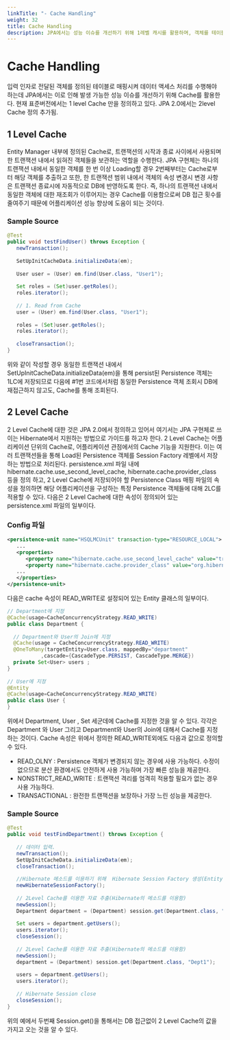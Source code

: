 ```yaml
---
linkTitle: "- Cache Handling"
weight: 32
title: Cache Handling
description: JPA에서는 성능 이슈를 개선하기 위해 1레벨 캐시를 활용하며, 객체를 테이블로 매핑해 데이터 액세스 처리를 수행한다. JPA 2.0부터는 2레벨 캐시가 추가되어 더 효율적인 캐시 관리가 가능해졌다.
---
```

# Cache Handling
입력 인자로 전달된 객체를 정의된 테이블로 매핑시켜 데이터 액세스 처리를 수행해야 하는데 JPA에서는 이로 인해 발생 가능한 성능 이슈를 개선하기 위해 Cache를 활용한다. 현재 표준버전에서는 1 level Cache 만을 정의하고 있다. JPA 2.0에서는 2level Cache 정의 추가됨.

## 1 Level Cache
Entity Manager 내부에 정의된 Cache로, 트랜잭션의 시작과 종료 사이에서 사용되며 한 트랜잭션 내에서 읽혀진 객체들을 보관하는 역할을 수행한다. JPA 구현체는 하나의 트랜잭션 내에서 동일한 객체를 한 번 이상 Loading할 경우 2번째부터는 Cache로부터 해당 객체를 추출하고 또한, 한 트랜잭션 범위 내에서 객체의 속성 변경시 변경 사항은 트랜잭션 종료시에 자동적으로 DB에 반영하도록 한다. 즉, 하나의 트랜잭션 내에서 동일한 객체에 대한 재조회가 이루어지는 경우 Cache를 이용함으로써 DB 접근 횟수를 줄여주기 때문에 어플리케이션 성능 향상에 도움이 되는 것이다.

### Sample Source
```java
@Test
public void testFindUser() throws Exception {
   newTransaction();
 
   SetUpInitCacheData.initializeData(em);
 
   User user = (User) em.find(User.class, "User1");
 
   Set roles = (Set)user.getRoles();
   roles.iterator();
 
   // 1. Read from Cache
   user = (User) em.find(User.class, "User1");
 
   roles = (Set)user.getRoles();
   roles.iterator();
 
   closeTransaction();		
}
```

위와 같이 작성할 경우 동일한 트랜잭션 내에서 SetUpInitCacheData.initializeData(em)을 통해 persist된 Persistence 객체는 1LC에 저장되므로 다음에 #1번 코드에서처럼 동일한 Persistence 객체 조회시 DB에 재접근하지 않고도, Cache를 통해 조회된다.

## 2 Level Cache
2 Level Cache에 대한 것은 JPA 2.0에서 정의하고 있어서 여기서는 JPA 구현체로 쓰이는 Hibernate에서 지원하는 방법으로 가이드를 하고자 한다. 2 Level Cache는 어플리케이션 단위의 Cache로, 어플리케이션 관점에서의 Cache 기능을 지원한다. 이는 여러 트랜잭션들을 통해 Load된 Persistence 객체를 Session Factory 레벨에서 저장하는 방법으로 처리된다. persistence.xml 파일 내에 hibernate.cache.use_second_level_cache, hibernate.cache.provider_class 등을 정의 하고, 2 Level Cache에 저장되어야 할 Persistence Class 매핑 파일의 <cache> 속성을 정의하면 해당 어플리케이션을 구성하는 특정 Persistence 객체들에 대해 2LC를 적용할 수 있다. 다음은 2 Level Cache에 대한 속성이 정의되어 있는 persistence.xml 파일의 일부이다.

### Config 파일
```xml
<persistence-unit name="HSQLMCUnit" transaction-type="RESOURCE_LOCAL">
   ...
   <properties>
      <property name="hibernate.cache.use_second_level_cache" value="true"/> 
      <property name="hibernate.cache.provider_class" value="org.hibernate.cache.EhCacheProvider"/> 
   ...
   </properties>
</persistence-unit>
```

다음은 cache 속성이 READ_WRITE로 설정되어 있는 Entity 클래스의 일부이다.

```java
// Department에 지정
@Cache(usage=CacheConcurrencyStrategy.READ_WRITE)
public class Department {
 
  // Department와 User의 Join에 지정
  @Cache(usage = CacheConcurrencyStrategy.READ_WRITE)
  @OneToMany(targetEntity=User.class, mappedBy="department" 
 	       ,cascade={CascadeType.PERSIST, CascadeType.MERGE})
  private Set<User> users ;
}
 
// User에 지정
@Entity
@Cache(usage=CacheConcurrencyStrategy.READ_WRITE)
public class User {
}
```
위에서 Department, User , Set<User> 세군데에 Cache를 지정한 것을 알 수 있다. 각각은 Department 와 User 그리고 Department와 User의 Join에 대해서 Cache를 지정하는 것이다. Cache 속성은 위에서 정의한 READ_WRITE외에도 다음과 값으로 정의할 수 있다.

- READ_OLNY : Persistence 객체가 변경되지 않는 경우에 사용 가능하다. 수정이 없으므로 분산 환경에서도 안전하게 사용 가능하며 가장 빠른 성능을 제공한다.
- NONSTRICT_READ_WRITE : 트랜잭션 격리를 엄격히 적용할 필요가 없는 경우 사용 가능하다.
- TRANSACTIONAL : 완전한 트랜잭션을 보장하나 가장 느린 성능을 제공한다.
  
### Sample Source
```java
@Test
public void testFindDepartment() throws Exception {
 
   // 데이터 입력.
   newTransaction();
   SetUpInitCacheData.initializeData(em);
   closeTransaction();
 
   //Hibernate 메소드를 이용하기 위해  Hibernate Session Factory 생성(Entity Manager 로부터 얻어냄)
   newHibernateSessionFactory();
 
   // 2Level Cache를 이용한 자료 추출(Hibernate의 메소드를 이용함)
   newSession();
   Department department = (Department) session.get(Department.class, "Dept1");
 
   Set users = department.getUsers();
   users.iterator();
   closeSession();
 
   // 2Level Cache를 이용한 자료 추출(Hibernate의 메소드를 이용함)
   newSession();
   department = (Department) session.get(Department.class, "Dept1");
 
   users = department.getUsers();
   users.iterator();
 
   // Hibernate Session close
   closeSession();		
}
```
위의 예에서 두번째 Session.get()을 통해서는 DB 접근없이 2 Level Cache의 값을 가지고 오는 것을 알 수 있다.